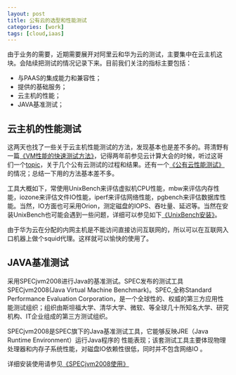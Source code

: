 ```yaml
---
layout: post
title: 公有云的选型和性能测试
categories: [work]
tags: [cloud,iaas]
---
```


由于业务的需要，近期需要展开对阿里云和华为云的测试，主要集中在云主机这块。会陆续把测试的情况记录下来。目前我们关注的指标主要包括：

- 与PAAS的集成能力和兼容性；
- 提供的基础服务；
- 云主机的性能；
- JAVA基准测试；



## 云主机的性能测试 ##

这两天也找了一些关于云主机性能测试的方法，发现基本也是差不多的。蒋清野有一篇[《VM性能的快速测试方法》](http://www.qyjohn.net/?p=2715)，记得两年前参见云计算大会的时候，听过这哥们一个[topic](http://www.qyjohn.net/?p=1948)，关于几个公有云测试的过程和结果。还有一个[《公有云性能测试》](http://blog.csdn.net/shaunfang/article/details/11194289)的情况；总结一下用的方法基本差不多。

工具大概如下，常使用UnixBench来评估虚拟机CPU性能，mbw来评估内存性能，iozone来评估文件IO性能，iperf来评估网络性能，pgbench来评估数据库性能。当然，IO方面也可采用Orion，测定磁盘的IOPS、吞吐量、延迟等。当然在安装UnixBench也可能会遇到一些问题，详细可以参见如下[《UnixBench安装》](http://www.laozuo.org/506.html)。

由于华为云在分配的内网主机是不能访问直接访问互联网的，所以可以在互联网入口机器上做个squid代理。这样就可以愉快的使用了。


## JAVA基准测试 ##

采用SPECjvm2008进行Java的基准测试。SPEC发布的测试工具SPECjvm2008(Java Virtual Machine Benchmark)。SPEC,全称Standard Performance Evaluation Corporation，是一个全球性的、权威的第三方应用性能测试组织；组织由斯坦福大学、清华大学、微软、等全球几十所知名大学、研究机构、IT企业组成的第三方测试组织。

SPECjvm2008是SPEC旗下的Java基准测试工具，它能够反映JRE（Java Runtime Environment）运行Java程序的 性能表现；该套测试工具主要体现物理处理器和内存子系统性能，对磁盘IO依赖性很低，同时并不包含网络IO 。

详细安装使用请参见[《SPECjvm2008使用》](http://mattma2009.qiniudn.com/20140320paas/SPECjvm2008.pdf)






 



